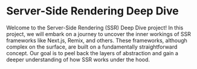 # Server-Side Rendering Deep Dive

Welcome to the Server-Side Rendering (SSR) Deep Dive project! In this project, we will embark on a journey to uncover the inner workings of SSR frameworks like Next.js, Remix, and others. These frameworks, although complex on the surface, are built on a fundamentally straightforward concept. Our goal is to peel back the layers of abstraction and gain a deeper understanding of how SSR works under the hood.
